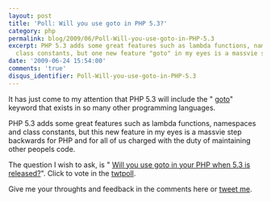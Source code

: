```yaml
---
layout: post
title: 'Poll: Will you use goto in PHP 5.3?'
category: php
permalink: blog/2009/06/Poll-Will-you-use-goto-in-PHP-5.3
excerpt: PHP 5.3 adds some great features such as lambda functions, namespaces and
  class constants, but one new feature "goto" in my eyes is a massvie step backwards.
date: '2009-06-24 15:54:00'
comments: 'true'
disqus_identifier: Poll-Will-you-use-goto-in-PHP-5.3
---
```


It has just come to my attention that PHP 5.3 will include the " [goto](http://us.php.net/goto)" keyword that exists in so many other programming languages.

PHP 5.3 adds some great features such as lambda functions, namespaces and class constants, but this new feature in my eyes is a massvie step backwards for PHP and for all of us charged with the duty of maintaining other peopels code.

The question I wish to ask, is " [Will you use goto in your PHP when 5.3 is released?](http://twtpoll.com/e9pghw)". Click to vote in the [twtpoll](http://twtpoll.com/).

Give me your throughts and feedback in the comments here or [tweet me](http://twitter.com/philsturgeon).

